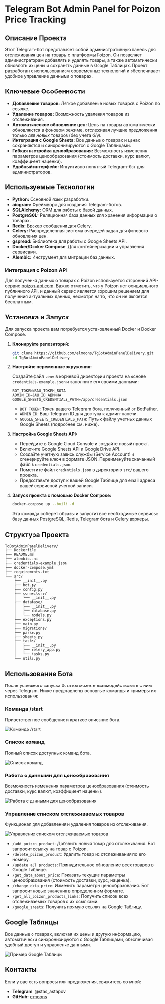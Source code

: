 # Telegram Bot Admin Panel for Poizon Price Tracking




## Описание Проекта

Этот Telegram-бот представляет собой административную панель для отслеживания цен на товары с платформы Poizon. Он позволяет администраторам добавлять и удалять товары, а также автоматически обновлять их цены и сохранять данные в Google Таблицах. Проект разработан с использованием современных технологий и обеспечивает удобное управление данными о товарах.

## Ключевые Особенности

*   **Добавление товаров:** Легкое добавление новых товаров с Poizon по ссылке.
*   **Удаление товаров:** Возможность удаления товаров из отслеживания.
*   **Автоматическое обновление цен:** Цены на товары автоматически обновляются в фоновом режиме, отслеживая лучшие предложения только для *новых* товаров (без учета б/у).
*   **Интеграция с Google Sheets:** Все данные о товарах и ценах сохраняются и синхронизируются с Google Таблицами.
*   **Гибкая настройка ценообразования:** Возможность изменения параметров ценообразования (стоимость доставки, курс валют, коэффициент наценки).
*   **Удобный интерфейс:** Интуитивно понятный Telegram-бот для администраторов.

## Используемые Технологии

*   **Python:** Основной язык разработки.
*   **aiogram:** Фреймворк для создания Telegram-ботов.
*   **SQLAlchemy:** ORM для работы с базой данных.
*   **PostgreSQL:** Реляционная база данных для хранения информации о товарах.
*   **Redis:** Брокер сообщений для Celery.
*   **Celery:** Распределенная система очередей задач для фонового обновления цен.
*   **gspread:** Библиотека для работы с Google Sheets API.
*   **Docker/Docker Compose:** Для контейнеризации и управления сервисами.
*   **Alembic:** Инструмент для миграции баз данных.

### Интеграция с Poizon API

Для получения данных о товарах с Poizon используется сторонний API-сервис [poizon-api.com](https://poizon-api.com/). Важно отметить, что у Poizon нет официального публичного API, и данный сервис является хорошим решением для получения актуальных данных, несмотря на то, что он не является бесплатным.




## Установка и Запуск

Для запуска проекта вам потребуется установленный Docker и Docker Compose.

1.  **Клонируйте репозиторий:**

    ```bash
    git clone https://github.com/elmoons/TgBotAdminPanelDelivery.git
    cd TgBotAdminPanelDelivery
    ```

2.  **Настройте переменные окружения:**

    Создайте файл `.env` в корневой директории проекта на основе `credentials-example.json` и заполните его своими данными:

    ```
    BOT_TOKEN=ВАШ_ТОКЕН_БОТА
    ADMIN_ID=ВАШ_ID_АДМИНА
    GOOGLE_SHEETS_CREDENTIALS_PATH=/app/credentials.json
    ```

    *   `BOT_TOKEN`: Токен вашего Telegram бота, полученный от BotFather.
    *   `ADMIN_ID`: Ваш Telegram ID для доступа к админ-панели.
    *   `GOOGLE_SHEETS_CREDENTIALS_PATH`: Путь к файлу учетных данных Google Sheets (подробнее см. ниже).

3.  **Настройка Google Sheets API:**

    *   Перейдите в Google Cloud Console и создайте новый проект.
    *   Включите Google Sheets API и Google Drive API.
    *   Создайте учетную запись службы (Service Account) и сгенерируйте ключ в формате JSON. Переименуйте скачанный файл в `credentials.json`.
    *   Поместите файл `credentials.json` в директорию `src/` вашего проекта.
    *   Предоставьте доступ к вашей Google Таблице для email адреса вашей сервисной учетной записи.

4.  **Запуск проекта с помощью Docker Compose:**

    ```bash
    docker-compose up --build -d
    ```

    Эта команда соберет образы и запустит все необходимые сервисы: базу данных PostgreSQL, Redis, Telegram бота и Celery воркеры.




## Структура Проекта

```
TgBotAdminPanelDelivery/
├── Dockerfile
├── README.md
├── alembic.ini
├── credentials-example.json
├── docker-compose.yml
├── requirements.txt
└── src/
    ├── __init__.py
    ├── bot.py
    ├── config.py
    ├── connectors/
    │   └── __init__.py
    ├── database/
    │   ├── __init__.py
    │   ├── database.py
    │   └── models.py
    ├── exceptions.py
    ├── main.py
    ├── migrations/
    ├── parse.py
    ├── sheets.py
    ├── tasks/
    │   ├── __init__.py
    │   ├── celery_app.py
    │   └── tasks.py
    └── utils.py
```

## Использование Бота

После успешного запуска бота вы можете взаимодействовать с ним через Telegram. Ниже представлены основные команды и примеры их использования:

### Команда /start

Приветственное сообщение и краткое описание бота.

![Команда /start](https://private-us-east-1.manuscdn.com/sessionFile/tJ7LhGWSh4oAEvhWe7qNd3/sandbox/Rat47Vc5e7pxtRHytzycPj-images_1749655062209_na1fn_L2hvbWUvdWJ1bnR1L1RnQm90QWRtaW5QYW5lbERlbGl2ZXJ5L2ltYWdlcy9zdGFydF9jb21tYW5k.jpg?Policy=eyJTdGF0ZW1lbnQiOlt7IlJlc291cmNlIjoiaHR0cHM6Ly9wcml2YXRlLXVzLWVhc3QtMS5tYW51c2Nkbi5jb20vc2Vzc2lvbkZpbGUvdEo3TGhHV1NoNG9BRXZoV2U3cU5kMy9zYW5kYm94L1JhdDQ3VmM1ZTdweHRSSHl0enljUGotaW1hZ2VzXzE3NDk2NTUwNjIyMDlfbmExZm5fTDJodmJXVXZkV0oxYm5SMUwxUm5RbTkwUVdSdGFXNVFZVzVsYkVSbGJHbDJaWEo1TDJsdFlXZGxjeTl6ZEdGeWRGOWpiMjF0WVc1ay5qcGciLCJDb25kaXRpb24iOnsiRGF0ZUxlc3NUaGFuIjp7IkFXUzpFcG9jaFRpbWUiOjE3NjcyMjU2MDB9fX1dfQ__&Key-Pair-Id=K2HSFNDJXOU9YS&Signature=uIHjEQ57hiVpfaM~84nq0Q3SQWVonkBqCjxhrKgvdfVNHS1Sm1wfX51DNkJcUiZidvHcfitCDgomccv6tgk9Z4bkCMKK5vNZ1ODP8~4Pk0DQgL0B7Lzvfq8WRossjVC9gz~c3gZooAZtuwuiN0zOrnVP8nr4-JzYnn5vnwA5iWrxXSh5zbzFTubK5nDJMZe6GTCW8j731UztXEX0RmmXHJcqk8BzxWj-PGLcxstkHhWZoScpJuWVwTuoNTX0DG~Be9~aGkB~34lLRxs0LAuMVcXX6MGwcFIJiFtWTTugYQM48d5tA7b-6VGzUlGZycBkkZuQ0m9QX4D55G0TL~mpxw__)

### Список команд

Полный список доступных команд бота.

![Список команд](https://private-us-east-1.manuscdn.com/sessionFile/tJ7LhGWSh4oAEvhWe7qNd3/sandbox/Rat47Vc5e7pxtRHytzycPj-images_1749655062209_na1fn_L2hvbWUvdWJ1bnR1L1RnQm90QWRtaW5QYW5lbERlbGl2ZXJ5L2ltYWdlcy9jb21tYW5kc19saXN0.jpg?Policy=eyJTdGF0ZW1lbnQiOlt7IlJlc291cmNlIjoiaHR0cHM6Ly9wcml2YXRlLXVzLWVhc3QtMS5tYW51c2Nkbi5jb20vc2Vzc2lvbkZpbGUvdEo3TGhHV1NoNG9BRXZoV2U3cU5kMy9zYW5kYm94L1JhdDQ3VmM1ZTdweHRSSHl0enljUGotaW1hZ2VzXzE3NDk2NTUwNjIyMDlfbmExZm5fTDJodmJXVXZkV0oxYm5SMUwxUm5RbTkwUVdSdGFXNVFZVzVsYkVSbGJHbDJaWEo1TDJsdFlXZGxjeTlqYjIxdFlXNWtjMTlzYVhOMC5qcGciLCJDb25kaXRpb24iOnsiRGF0ZUxlc3NUaGFuIjp7IkFXUzpFcG9jaFRpbWUiOjE3NjcyMjU2MDB9fX1dfQ__&Key-Pair-Id=K2HSFNDJXOU9YS&Signature=HPQ4jUJZ6FbO2qbCdpFxNkdai-UiEAs98g~t0WlfSCPAvxPi9ct0-BEijkVsBcvTR9GwDfOwSvksIxtphXkzsDe2f1MoQgbpPYJXOr-TBVdLM9ZvYHzu7U4qjP-HaSnwpJjhX6HW6kNPAES933wvQws~cUV59aRqI5QosSueM~nbxAWj1R3TIw9MOsjKoAj~7Fh~LOSU0~sE-2SfeTQx6ZS5uHMy7brBhmXrBBolP4YR3yk3RyLXRYfMyJrUSiCtjECFLWrjBpXouUA3B~~2g-~XGTq18dcTuX4Qj5xU1wbBRpx5A7ZHa7AiuSco6pPIhniYJQXF1tpno1y6mkkCdQ__)

### Работа с данными для ценообразования

Возможность изменения параметров ценообразования (стоимость доставки, курс валют, коэффициент наценки).

![Работа с данными для ценообразования](https://private-us-east-1.manuscdn.com/sessionFile/tJ7LhGWSh4oAEvhWe7qNd3/sandbox/Rat47Vc5e7pxtRHytzycPj-images_1749655062209_na1fn_L2hvbWUvdWJ1bnR1L1RnQm90QWRtaW5QYW5lbERlbGl2ZXJ5L2ltYWdlcy9wcmljZV9kYXRhX21hbmFnZW1lbnQ.jpg?Policy=eyJTdGF0ZW1lbnQiOlt7IlJlc291cmNlIjoiaHR0cHM6Ly9wcml2YXRlLXVzLWVhc3QtMS5tYW51c2Nkbi5jb20vc2Vzc2lvbkZpbGUvdEo3TGhHV1NoNG9BRXZoV2U3cU5kMy9zYW5kYm94L1JhdDQ3VmM1ZTdweHRSSHl0enljUGotaW1hZ2VzXzE3NDk2NTUwNjIyMDlfbmExZm5fTDJodmJXVXZkV0oxYm5SMUwxUm5RbTkwUVdSdGFXNVFZVzVsYkVSbGJHbDJaWEo1TDJsdFlXZGxjeTl3Y21salpWOWtZWFJoWDIxaGJtRm5aVzFsYm5RLmpwZyIsIkNvbmRpdGlvbiI6eyJEYXRlTGVzc1RoYW4iOnsiQVdTOkVwb2NoVGltZSI6MTc2NzIyNTYwMH19fV19&Key-Pair-Id=K2HSFNDJXOU9YS&Signature=KgJCTFgsb2OtE46LUMDSNBkIZmo~0SCuHKOb6if7QcOqpVhvvfBCUoaDUrroFRvEwf2BFRCnDPqFNG8-4S0RXKAwP13goDH364INxN2m5fjUqn25YHUNrxgy~8gqWxeQY7DLjVLhtHhtu12JLHvi6vbagUTq82QO1H-sgFsZPdRyUjSQrHyDcG-Bgxi1NMupHZL0yyPVkhZlRazrH8hgq6sjGybhYI~KLpfMlL-uCHvl72JZRTJWlJ3KK2iYP~6Gp9JeFxQ2r3VTdiRDRrRmy~z2hlVgTEN~vcJ9iJaosnZT1VMdoSkJfvq~HvJTC5sjwkjHxi1~H-9q9AqdCF4gUA__)

### Управление списком отслеживаемых товаров

Функционал для добавления и удаления товаров из отслеживания.

![Управление списком отслеживаемых товаров](https://private-us-east-1.manuscdn.com/sessionFile/tJ7LhGWSh4oAEvhWe7qNd3/sandbox/Rat47Vc5e7pxtRHytzycPj-images_1749655062209_na1fn_L2hvbWUvdWJ1bnR1L1RnQm90QWRtaW5QYW5lbERlbGl2ZXJ5L2ltYWdlcy9wcm9kdWN0X2xpc3RfbWFuYWdlbWVudA.jpg?Policy=eyJTdGF0ZW1lbnQiOlt7IlJlc291cmNlIjoiaHR0cHM6Ly9wcml2YXRlLXVzLWVhc3QtMS5tYW51c2Nkbi5jb20vc2Vzc2lvbkZpbGUvdEo3TGhHV1NoNG9BRXZoV2U3cU5kMy9zYW5kYm94L1JhdDQ3VmM1ZTdweHRSSHl0enljUGotaW1hZ2VzXzE3NDk2NTUwNjIyMDlfbmExZm5fTDJodmJXVXZkV0oxYm5SMUwxUm5RbTkwUVdSdGFXNVFZVzVsYkVSbGJHbDJaWEo1TDJsdFlXZGxjeTl3Y205a2RXTjBYMnhwYzNSZmJXRnVZV2RsYldWdWRBLmpwZyIsIkNvbmRpdGlvbiI6eyJEYXRlTGVzc1RoYW4iOnsiQVdTOkVwb2NoVGltZSI6MTc2NzIyNTYwMH19fV19&Key-Pair-Id=K2HSFNDJXOU9YS&Signature=LYCMdaQQJ33qVJZrEXmH~eYGCTHLYllEHnJ6z0xif62x1oBKkSmOcPbCKiX8a4Zs9QzG~JL2vw1Pkr2cRULyyBpMXwVgt1BcPJiHqrR4ZyQin3voHTZbE7509MMyf7hjetsFXF-cTr4iyfivIYAGbBdvsgSG-GSbNdvmN-zlek~B5ezsroOicsn9qiTMRMi7nO6mf6BqfCxyM0NjuvShk6Ucpy0ADEviG2rEe7S8R-9GhBR9Uaqo60~4DjqYU46dNAcw5nFQgTEfmaE9rDv3sTb6SxSYZ9dAV6LgVJ-1-L-yQ25O7JxT5Dio3uWd9cHbXGB0XvmUp3YZ5Q~uym12~g__)

*   `/add_poizon_product`: Добавить новый товар для отслеживания. Бот запросит ссылку на товар с Poizon.
*   `/delete_poizon_product`: Удалить товар из отслеживания по его номеру.
*   `/update_all_products`: Принудительное обновление всех товаров в Google Таблице.
*   `/get_data_about_price`: Показать текущие параметры ценообразования (стоимость доставки, курс, наценка).
*   `/change_data_price`: Изменить параметры ценообразования. Бот запросит новые значения в определенном формате.
*   `/get_all_poizon_products_links`: Получить список всех отслеживаемых товаров с их ссылками.
*   `/google_sheets`: Получить прямую ссылку на Google Таблицу.

## Google Таблицы

Все данные о товарах, включая их цены и другую информацию, автоматически синхронизируются с Google Таблицами, обеспечивая удобный доступ и управление данными.

![Пример Google Таблицы](https://private-us-east-1.manuscdn.com/sessionFile/tJ7LhGWSh4oAEvhWe7qNd3/sandbox/Rat47Vc5e7pxtRHytzycPj-images_1749655062210_na1fn_L2hvbWUvdWJ1bnR1L1RnQm90QWRtaW5QYW5lbERlbGl2ZXJ5L2ltYWdlcy9nb29nbGVfc2hlZXRzX2V4YW1wbGU.jpg?Policy=eyJTdGF0ZW1lbnQiOlt7IlJlc291cmNlIjoiaHR0cHM6Ly9wcml2YXRlLXVzLWVhc3QtMS5tYW51c2Nkbi5jb20vc2Vzc2lvbkZpbGUvdEo3TGhHV1NoNG9BRXZoV2U3cU5kMy9zYW5kYm94L1JhdDQ3VmM1ZTdweHRSSHl0enljUGotaW1hZ2VzXzE3NDk2NTUwNjIyMTBfbmExZm5fTDJodmJXVXZkV0oxYm5SMUwxUm5RbTkwUVdSdGFXNVFZVzVsYkVSbGJHbDJaWEo1TDJsdFlXZGxjeTluYjI5bmJHVmZjMmhsWlhSelgyVjRZVzF3YkdVLmpwZyIsIkNvbmRpdGlvbiI6eyJEYXRlTGVzc1RoYW4iOnsiQVdTOkVwb2NoVGltZSI6MTc2NzIyNTYwMH19fV19&Key-Pair-Id=K2HSFNDJXOU9YS&Signature=InnL~0x-LAYwP84Oo2OOcqAmiIrQYbjqoEz8hVN8D09zwjTXhihKQU~4xAaYtSe4ZnGILWYjLS6OvqTQIhqGmlInfw3c~MpOzNlpIVfyPF2i9plFZ8E-ruylt6FjNxoc2ZFkVTZRMpCQ-mP8W-mQyqxhMFcWoIDsiJTPl2TdSPQazvopJ2NYoS3zNmXg7OVaAxT0ufh2eRPFUCwE0I2AZfUsDQ8TLltl1tlPpm5CMYecLodkOSixKRQFH5XV8Lot3Axd9PeER8BxU-lEaT-qjGSutUi2PPZRaUx~B-x2hz9Qjp13R1mRjxWG8HboUJmKkyG8lZmjPjwbosPaO2jITQ__)

## Контакты

Если у вас есть вопросы или предложения, свяжитесь со мной:

*   **Telegram:** @stas_astapov
*   **GitHub:** [elmoons](https://github.com/elmoons)